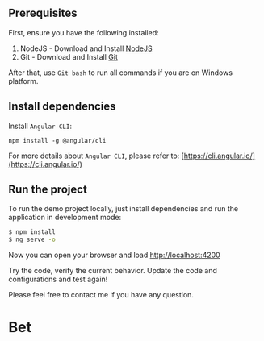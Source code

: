 ## Prerequisites

First, ensure you have the following installed:

1. NodeJS - Download and Install [NodeJS](http://http://nodejs.org)
2. Git - Download and Install [Git](http://git-scm.com)

After that, use `Git bash` to run all commands if you are on Windows platform.

## Install dependencies

Install `Angular CLI`:

```
npm install -g @angular/cli
```

For more details about `Angular CLI`, please refer to: [https://cli.angular.io/](https://cli.angular.io/)

## Run the project

To run the demo project locally, just install dependencies and run the application in development mode:

```bash
$ npm install
$ ng serve -o
```

Now you can open your browser and load [http://localhost:4200](http://localhost:4200)

Try the code, verify the current behavior. Update the code and configurations and test again!

Please feel free to contact me if you have any question.

# Bet
